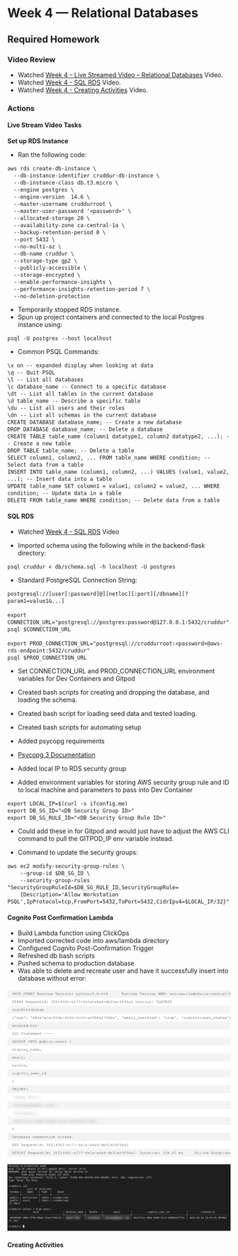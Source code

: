 # Week 4 — Relational Databases

## Required Homework

### Video Review

* Watched [Week 4 – Live Streamed Video – Relational Databases](https://www.youtube.com/live/EtD7Kv5YCUs) Video.
* Watched [Week 4 - SQL RDS](https://youtu.be/Sa2iB33sKFo) Video.
* Watched [Week 4 - Creating Activities](https://youtu.be/fTksxEQExL4) Video.

### Actions

#### Live Stream Video Tasks

**Set up RDS Instance**

* Ran the following code:

```
aws rds create-db-instance \
  --db-instance-identifier cruddur-db-instance \
  --db-instance-class db.t3.micro \
  --engine postgres \
  --engine-version  14.6 \
  --master-username cruddurroot \
  --master-user-password '<password>' \
  --allocated-storage 20 \
  --availability-zone ca-central-1a \
  --backup-retention-period 0 \
  --port 5432 \
  --no-multi-az \
  --db-name cruddur \
  --storage-type gp2 \
  --publicly-accessible \
  --storage-encrypted \
  --enable-performance-insights \
  --performance-insights-retention-period 7 \
  --no-deletion-protection
```
* Temporarily stopped RDS instance.
* Spun up project containers and connected to the local Postgres instance using:

```
psql -U postgres --host localhost
```

* Common PSQL Commands:

```
\x on -- expanded display when looking at data
\q -- Quit PSQL
\l -- List all databases
\c database_name -- Connect to a specific database
\dt -- List all tables in the current database
\d table_name -- Describe a specific table
\du -- List all users and their roles
\dn -- List all schemas in the current database
CREATE DATABASE database_name; -- Create a new database
DROP DATABASE database_name; -- Delete a database
CREATE TABLE table_name (column1 datatype1, column2 datatype2, ...); -- Create a new table
DROP TABLE table_name; -- Delete a table
SELECT column1, column2, ... FROM table_name WHERE condition; -- Select data from a table
INSERT INTO table_name (column1, column2, ...) VALUES (value1, value2, ...); -- Insert data into a table
UPDATE table_name SET column1 = value1, column2 = value2, ... WHERE condition; -- Update data in a table
DELETE FROM table_name WHERE condition; -- Delete data from a table
```

#### SQL RDS

* Watched [Week 4 - SQL RDS](https://youtu.be/Sa2iB33sKFo) Video

* Imported schema using the following while in the backend-flask directory:

```
psql cruddur < db/schema.sql -h localhost -U postgres
```

* Standard PostgreSQL Connection String:

```
postgresql://[user[:password]@][netloc][:port][/dbname][?param1=value1&...]

export CONNECTION_URL="postgresql://postgres:password@127.0.0.1:5432/cruddur"
psql $CONNECTION_URL

export PROD_CONNECTION_URL="postgresql://cruddurroot:<password>@aws-rds-endpoint:5432/cruddur"
psql $PROD_CONNECTION_URL
```

* Set CONNECTION_URL and PROD_CONNECTION_URL environment variables for Dev Containers and Gitpod

* Created bash scripts for creating and dropping the database, and loading the schema.
* Created bash script for loading seed data and tested loading.
* Created bash scripts for automating setup

* Added psycopg requirements
* [Psycopg 3 Documentation](https://www.psycopg.org/psycopg3/)

* Added local IP to RDS security group

* Added environment variables for storing AWS security group rule and ID to local machine and parameters to pass into Dev Container

```
export LOCAL_IP=$(curl -s ifconfig.me)
export DB_SG_ID="<DB Security Group ID>"
export DB_SG_RULE_ID="<DB Security Group Rule ID>"
```

* Could add these in for Gitpod and would just have to adjust the AWS CLI command to pull the GITPOD_IP env variable instead.

* Command to update the security groups:

```
aws ec2 modify-security-group-rules \
    --group-id $DB_SG_ID \
    --security-group-rules "SecurityGroupRuleId=$DB_SG_RULE_ID,SecurityGroupRule=
    {Description='Allow Workstation PSQL',IpProtocol=tcp,FromPort=5432,ToPort=5432,CidrIpv4=$LOCAL_IP/32}"
```

#### Cognito Post Confirmation Lambda

* Build Lambda function using ClickOps
* Imported corrected code into aws/lambda directory
* Configured Cognito Post-Confirmation Trigger
* Refreshed db bash scripts
* Pushed schema to production database
* Was able to delete and recreate user and have it successfully insert into database without error:

![image](../_docs/assets/week4/LambdaLogSuccess.png)

![image](../_docs/assets/week4/PSQLDataSuccess.png)

#### Creating Activities

